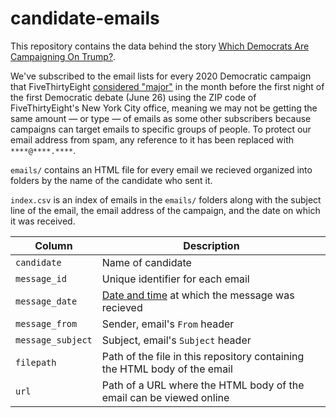 # candidate-emails

This repository contains the data behind the story [Which Democrats Are Campaigning On Trump?](https://fivethirtyeight.com/features/which-democrats-are-campaigning-on-trump).

We've subscribed to the email lists for every 2020 Democratic campaign that FiveThirtyEight [considered "major"](https://fivethirtyeight.com/features/heres-how-were-defining-a-major-presidential-candidate/) in the month before the first night of the first Democratic debate (June 26) using the ZIP code of FiveThirtyEight's New York City office, meaning we may not be getting the same amount — or type — of emails as some other subscribers because campaigns can target emails to specific groups of people. To protect our email address from spam, any reference to it has been replaced with `****@****.****`.

`emails/` contains an HTML file for every email we recieved organized into folders by the name of the candidate who sent it.

`index.csv` is an index of emails in the `emails/` folders along with the subject line of the email, the email address of the campaign, and the date on which it was received.

Column | Description
-------|---------------
`candidate` | Name of candidate
`message_id` | Unique identifier for each email
`message_date` | [Date and time](https://developers.google.com/gmail/api/v1/reference/users/messages#internalDate) at which the message was recieved
`message_from` | Sender, email's `From` header
`message_subject` | Subject, email's `Subject` header
`filepath` | Path of the file in this repository containing the HTML body of the email
`url` | Path of a URL where the HTML body of the email can be viewed online
